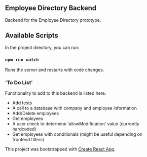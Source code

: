 ## Employee Directory Backend
Backend for the Employee Directory prototype.

## Available Scripts

In the project directory, you can run:

### `npm run watch`

Runs the server and restarts with code changes.

### 'To Do List'

Functionality to add to this backend is listed here.
* Add tests
* A call to a database with company and employee information
* Add/Delete employees
* Get employees
* A user check to determine 'allowModification' value (currently hardcoded)
* Get employees with conditionals (might be useful depending on frontend filters)

This project was bootstrapped with [Create React App](https://github.com/facebook/create-react-app).
